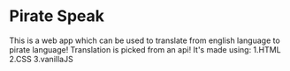 # Pirate Speak
This is a web app which can be used to translate from english language to pirate language!
Translation is picked from an api! 
It's made using:
1.HTML
2.CSS
3.vanillaJS
